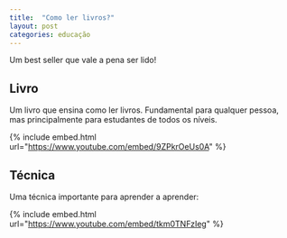 ```yaml
---
title:  "Como ler livros?"
layout: post
categories: educação
---
```


Um best seller que vale a pena ser lido! 


## Livro
Um livro que ensina como ler livros. Fundamental para qualquer pessoa, mas principalmente para estudantes de todos os níveis.

{% include embed.html url="https://www.youtube.com/embed/9ZPkrOeUs0A" %}

## Técnica
Uma técnica importante para aprender a aprender:

{% include embed.html url="https://www.youtube.com/embed/tkm0TNFzIeg" %}

